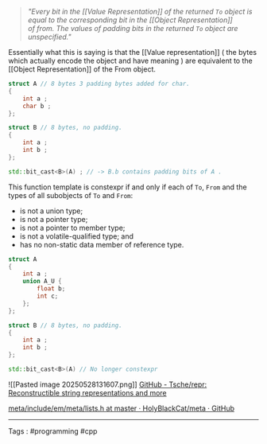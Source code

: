 >*"Every bit in the [[Value Representation]] of the returned `To` object is equal to the corresponding bit in the [[Object Representation]] of from. The values of padding bits in the returned `To` object are unspecified."*

Essentially what this is saying is that the [[Value representation]] ( the bytes which actually encode the object and have meaning ) are equivalent to the [[Object Representation]] of the From object. 

```cpp
struct A // 8 bytes 3 padding bytes added for char. 
{
	int a ;
	char b ; 
};

struct B // 8 bytes, no padding. 
{
	int a ;
	int b ; 
};

std::bit_cast<B>(A) ; // -> B.b contains padding bits of A . 
```

This function template is constexpr if and only if each of `To`, `From` and the types of all subobjects of `To` and `From`:

- is not a union type;
- is not a pointer type;
- is not a pointer to member type;
- is not a volatile-qualified type; and
- has no non-static data member of reference type.


```cpp
struct A 
{
	int a ;
	union A_U {
		float b;
		int c;
	}; 
};

struct B // 8 bytes, no padding. 
{
	int a ; 
	int b ; 
};

std::bit_cast<B>(A) // No longer constexpr
```

![[Pasted image 20250528131607.png]]
[GitHub - Tsche/repr: Reconstructible string representations and more](https://github.com/Tsche/repr)

[meta/include/em/meta/lists.h at master · HolyBlackCat/meta · GitHub](https://github.com/HolyBlackCat/meta/blob/master/include/em/meta/lists.h)
___
Tags : #programming #cpp 